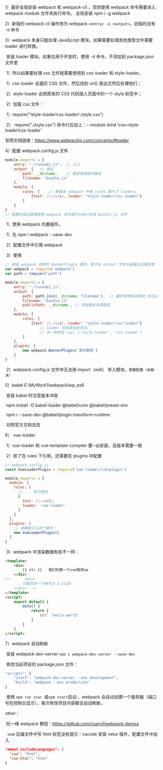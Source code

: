 1）最好全局安装 webpack 和 webpack-cli ，否则使用 webpack 命令需要进入 webpack module 文件夹执行命令。	全局安装 npm i -g webpack



2）新版的 webpack cli 操作改为 webpack   `<entry> -o <output>`。旧版的没有 -o 命令

3）webpack 本身只能处理 JavaScript 模块。如果需要处理其他类型文件需要 loader 进行转换。	

​	安装 loader 模块，如果仅用于开发时，使用 -d 命令，不添加到 package.json 文件里

​	1）所以如果要处理 css 文件就需要使用到 css-loader 和 style-loader。

​		1）css-loader 会遍历 CSS 文件，然后找到 url() 表达式然后处理他们；

​		2）style-loader 会把原来的 CSS 代码插入页面中的一个 style 标签中；

​	2）加载 css 文件：

​		1）require("!style-loader!css-loader!./style.css")

​		2） require("./style.css")	命令行后加上：--module-bind 'css=style-loader!css-loader'

官网文档链接：<https://www.webpackjs.com/concepts/#loader> 





4）配置 webpack.config.js 文件

```JavaScript
module.exports = {
    entry: "./runoob1.js",	// 入口
    output: {	// 输出
        path: __dirname,	// 最好使用绝对路径
        filename: "bundle.js"
    },
    module: {
        rules: [	// 新版本 webpack 中用 rules 取代了 loaders
            {test: /\.css$/, loader: "style-loader!css-loader"}
        ]
    }
}
// 配置完成后直接使用 webpack 命令就可以执行生成 bundle.js 文件
```

​	1）使用 webpack 内置插件。

​		1）先 npm i webpack --save-dev

​		2）配置文件中引用 webpack

​		3）使用

```javascript
// 使用 webpack 自带的 BannerPlugin 插件，用于在 output 文件头部输出注释信息
var webpack = require('webpack')
var path = requier('path')

module.exports = {
    entry: "./runoob1.js",
    output: {
        path: path.join(__dirname,'filename'),	// 最好使用绝对路径,也可以使用 path 模块来写路径，以避免一些错误
        filename: "bundle.js"
        publicPath: __dirname , // 添加静态资源路径
    },
    module: {
        rules: [
            {test: /\.css$/, loader: "style-loader!css-loader"}
            	// loader 应该是旧的写法。
            	// 另一种写法 use: ['style-loader', 'css-loader']
        ]
    },
    plugins: [
        new webpack.BannerPlugin('菜鸟教程')
    ]
}
```

​	2）webpack.config.js 文件中无法用 import（es6） 导入模块，`需要配置（未解决）`





5）babel		E:\MyWork1\webpack\wp_es6

​	安装 babel 时注意版本冲突	

​	npm install -D babel-loader @babel/core @babel/preset-env  

​	npm i --save-dev  @babel/plugin-transform-runtime 

​	对照官方文档去找

6）	vue-loader

​	1）vue-loader 和 vue-template-compiler 要`一起`安装，且版本需要一致

​	2）除了在 rules 下引用，还需要在 plugins 中配置

```javascript
// webpack.config.js
const VueLoaderPlugin = require('vue-loader/lib/plugin')

module.exports = {
  module: {
    rules: [
      // ... 其它规则
      {
        test: /\.vue$/,
        loader: 'vue-loader'
      }
    ]
  },
  plugins: [
    // 请确保引入这个插件！
    new VueLoaderPlugin()
  ]
}
```

​	3）webpack 中渲染数据有些不一样：

```html
<template>
    <div>
        {{ str }}   我们的第一个vue程序aa
    </div>
<!--     <div>
        只能包含一个根节点 2.x以后
    </div> -->
</template>
<script>
    export default {
        data() {
            return {
                str: 'hello world'
            }
        }
    }
</script>
```



7）webpack 自动刷新

​	安装 webpack-dev-server        `npm i webpack-dev-server --save-dev`

​	修改当前项目的 package.json 文件：

```javascript
"scripts": {
    "start": "webpack-dev-server --env development",
    "build": "webpack --env production"
}
```

​	使用 `npm run star `或`npm start`启动 ，webpack 会自动创建一个服务器（端口号在控制台显示），每次修改项目内容都会自动刷新。





other：

​	阮一峰 webpack 教程：<https://github.com/ruanyf/webpack-demos> 

​	.vue 后缀文件中写 html 标签没有提示：vscode 安装 vetur 插件，配置文件中加入

```json
"emmet.includeLanguages": {
  "vue": "html",
  "vue-html": "html"
}
```

